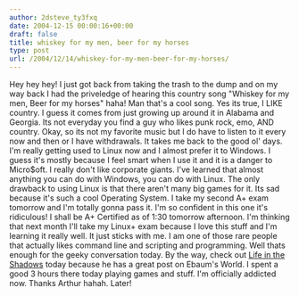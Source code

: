 ```yaml
---
author: 2dsteve_ty3fxq
date: 2004-12-15 00:00:16+00:00
draft: false
title: whiskey for my men, beer for my horses
type: post
url: /2004/12/14/whiskey-for-my-men-beer-for-my-horses/
---
```


Hey hey hey! I just got back from taking the trash to the dump and on my way back I had the priveledge of hearing this country song "Whiskey for my men, Beer for my horses" haha! Man that's a cool song. Yes its true, I LIKE country. I guess it comes from just growing up around it in Alabama and Georgia. Its not everyday you find a guy who likes punk rock, emo, AND country. Okay, so its not my favorite music but I do have to listen to it every now and then or I have withdrawals. It takes me back to the good ol' days.
I'm really getting used to Linux now and I almost prefer it to Windows. I guess it's mostly because I feel smart when I use it and it is a danger to Micro$oft. I really don't like corporate giants. I've learned that almost anything you can do with Windows, you can do with Linux. The only drawback to using Linux is that there aren't many big games for it. Its sad because it's such a cool  Operating System.
I take my second A+ exam tomorrow and I'm totally gonna pass it. I'm so confident in this one it's ridiculous! I shall be A+ Certified as of 1:30 tomorrow afternoon. I'm thinking that next month I'll take my Linux+ exam because I love this stuff and I'm learning it really well. It just sticks with me. I am one of those rare people that actually likes command line and scripting and programming. Well thats enough for the geeky conversation today.
By the way, check out [Life in the Shadows](http://arthurlifeintheshadows.blogspot.com) today because he has a great post on Ebaum's World. I spent a good 3 hours there today playing games and stuff. I'm officially addicted now. Thanks Arthur hahah. Later!

